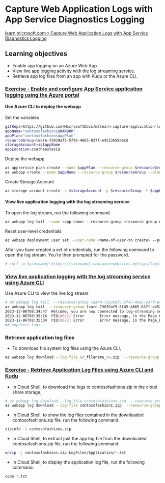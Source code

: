 # Capture Web Application Logs with App Service Diagnostics Logging

[learn.microsoft.com » Capture Web Application Logs with App Service Diagnostics Logging](https://learn.microsoft.com/en-us/training/modules/capture-application-logs-app-service/)

## Learning objectives

- Enable app logging on an Azure Web App.
- View live app logging activity with the log streaming service.
- Retrieve app log files from an app with Kudu or the Azure CLI.

### [Exercise - Enable and configure App Service application logging using the Azure portal](https://learn.microsoft.com/en-us/training/modules/capture-application-logs-app-service/3-enable-and-configure-app-service-application-logging-using-the-azure-portal)

#### Use Azure CLI to deploy the webapp

Set the variables

```bash
gitRepo=https://github.com/MicrosoftDocs/mslearn-capture-application-logs-app-service
appName="contosofashions$RANDOM"
appPlan="contosofashionsAppPlan"
resourceGroup=learn-73039af5-5f45-4665-837f-e4523655e6cd
storageAccount=sa$appName
appLocation=southeastasia
```

Deploy the webapp

```bash
az appservice plan create --name $appPlan --resource-group $resourceGroup --location $appLocation --sku FREE
az webapp create --name $appName --resource-group $resourceGroup --plan $appPlan --deployment-source-url $gitRepo
```

Create Storage Account

```bash
az storage account create -n $storageAccount -g $resourceGroup -l $appLocation --sku Standard_LRS
```

#### View live application logging with the log streaming service

To open the log stream, run the following command.

```bash
az webapp log tail --name <app name> --resource-group <resource group name>
```

Reset user-level credentials

```bash
az webapp deployment user set --user-name <name-of-user-to create> --password <new-password>
```

After you have created a set of credentials, run the following command to open the log stream. You're then prompted for the password.

```bash
# curl -u {username} https://{sitename}.scm.azurewebsites.net/api/logstream
```

### [View live application logging with the log streaming service using Azure CLI](https://learn.microsoft.com/en-us/training/modules/capture-application-logs-app-service/5-view-live-application-logging-activity-with-the-log-streaming-service-using-azure-cli)

Use Azure CLI to view the live log stream

```bash
# az webapp log tail  --resource-group learn-73039af5-5f45-4665-837f-e4523655e6cd --name contosofashions<NNNNNN>
az webapp log tail  --resource-group learn-73039af5-5f45-4665-837f-e4523655e6cd --name contosofashions10908
2023-12-06T08:34:47  Welcome, you are now connected to log-streaming service. The default timeout is 2 hours. Change the timeout with the App Setting SCM_LOGSTREAM_TIMEOUT (in seconds). 
2023-12-06T08:35:16  PID[8672] Error       Error message, in the Page_Load method for About.aspx
2023-12-06T08:35:34  PID[8672] Error       Error message, in the Page_Load method for Default.aspx
## expetect logs
```

### Retrieve application log files

- To download file system log files using the Azure CLI,

```bash
az webapp log download --log-file \<_filename_\>.zip  --resource-group \<_resource group name_\> --name \<_app name_\>
```

### [Exercise - Retrieve Application Log Files using Azure CLI and Kudu](https://learn.microsoft.com/en-us/training/modules/capture-application-logs-app-service/7-retrieve-application-log-files-from-an-application-using-azure-cli-and-kudu)

- In Cloud Shell, to download the logs to contosofashions.zip in the cloud share storage,

```bash
# az webapp log download --log-file contosofashions.zip  --resource-group learn-73039af5-5f45-4665-837f-e4523655e6cd --name contosofashions<your-number>
az webapp log download --log-file contosofashions.zip  --resource-group learn-73039af5-5f45-4665-837f-e4523655e6cd --name contosofashions10908
```

- In Cloud Shell, to show the log files contained in the downloaded contosofashions.zip file, run the following command.

```bash
zipinfo -1 contosofashions.zip
```

- In Cloud Shell, to extract just the app log file from the downloaded contosofashions.zip file, run the following command.

```bash
unzip -j contosofashions.zip LogFiles/Application/*.txt
```

- In Cloud Shell, to display the application log file, run the following command.

```bash
code *.txt
```

